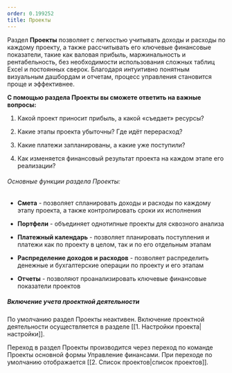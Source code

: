 ```yaml
---
order: 0.199252
title: Проекты
---
```


Раздел **Проекты** позволяет с легкостью учитывать доходы и расходы по каждому проекту, а также рассчитывать его ключевые финансовые показатели, такие как валовая прибыль, маржинальность и рентабельность, без необходимости использования сложных таблиц Excel и постоянных сверок. Благодаря интуитивно понятным визуальным дашбордам и отчетам, процесс управления становится проще и эффективнее.

**С помощью раздела Проекты вы сможете ответить на важные вопросы:**

1. Какой проект приносит прибыль, а какой «съедает» ресурсы?

2. Какие этапы проекта убыточны? Где идёт перерасход?

3. Какие платежи запланированы, а какие уже поступили?

4. Как изменяется финансовый результат проекта на каждом этапе его реализации?

###### Основные функции раздела Проекты:

-  **Смета** - позволяет спланировать доходы и расходы по каждому этапу проекта, а также контролировать сроки их исполнения

-  **Портфели** - объединяет однотипные проекты для сквозного анализа

-  **Платежный календарь** - позволяет планировать поступления и платежи как по проекту в целом, так и по его отдельным этапам

-  **Распределение доходов и расходов** - позволяет распределить денежные и бухгалтерские операции по проекту и его этапам

-  **Отчеты** - позволяют проанализировать ключевые финансовые показатели проектов

##### Включение учета проектной деятельности

По умолчанию раздел Проекты неактивен. Включение проектной деятельности осуществляется в разделе \[\[1. Настройки проекта|настройки\]\].

Переход в раздел Проекты производится через переход по команде Проекты основной формы Управление финансами. При переходе по умолчанию отображается \[\[2. Список проектов|список проектов\]\].